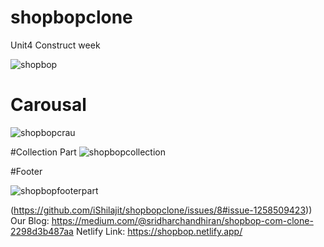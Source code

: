 # shopbopclone
Unit4 Construct week

![shopbop](https://user-images.githubusercontent.com/99752799/171696886-15f2d878-941f-45df-b287-3878595bec76.png)

# Carousal
![shopbopcrau](https://user-images.githubusercontent.com/99752799/171994110-d0d0e479-3f60-44ed-a15e-c8ea88bcacda.png)

#Collection Part
![shopbopcollection](https://user-images.githubusercontent.com/99752799/171994163-9b92920b-eb0c-4a4d-ae77-c06552a023fe.png)

#Footer

![shopbopfooterpart](https://user-images.githubusercontent.com/99752799/171994242-eba7bfc5-b37d-48d8-b11a-4f4a669e348d.png)

(https://github.com/iShilajit/shopbopclone/issues/8#issue-1258509423))
Our Blog: https://medium.com/@sridharchandhiran/shopbop-com-clone-2298d3b487aa
Netlify Link: https://shopbop.netlify.app/


